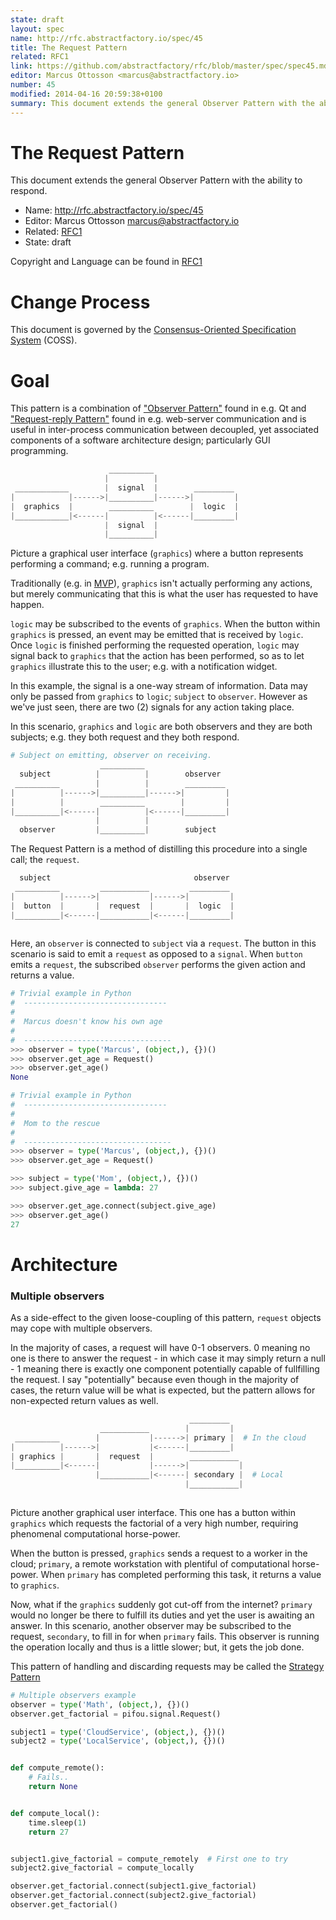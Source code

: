 ```yaml
---
state: draft
layout: spec
name: http://rfc.abstractfactory.io/spec/45
title: The Request Pattern
related: RFC1
link: https://github.com/abstractfactory/rfc/blob/master/spec/spec45.md
editor: Marcus Ottosson <marcus@abstractfactory.io>
number: 45
modified: 2014-04-16 20:59:38+0100
summary: This document extends the general Observer Pattern with the ability to respond.
---
```


# The Request Pattern

This document extends the general Observer Pattern with the ability to respond.

* Name: http://rfc.abstractfactory.io/spec/45
* Editor: Marcus Ottosson <marcus@abstractfactory.io>
* Related: [RFC1](http://rfc.abstractfactory.io/spec/1)
* State: draft

Copyright and Language can be found in [RFC1](http://rfc.abstractfactory.io/spec/1)

# Change Process

This document is governed by the [Consensus-Oriented Specification System](http://www.digistan.org/spec:1/COSS) (COSS).

# Goal

This pattern is a combination of ["Observer Pattern"][] found in e.g. Qt and ["Request-reply Pattern"][] found in e.g. web-server communication and is useful in inter-process communication between decoupled, yet associated components of a software architecture design; particularly GUI programming.

```python
                      __________       
                     |          |      
 ____________        |  signal  |        _________
|            |------>|__________|------>|         |
|  graphics  |        __________        |  logic  |
|____________|<------|          |<------|_________|
                     |  signal  |       
                     |__________|

```

Picture a graphical user interface (`graphics`) where a button represents performing a command; e.g. running a program.

Traditionally (e.g. in [MVP][]), `graphics` isn't actually performing any actions, but merely communicating that this is what the user has requested to have happen.

`logic` may be subscribed to the events of `graphics`. When the button within `graphics` is pressed, an event may be emitted that is received by `logic`. Once `logic` is finished performing the requested operation, `logic` may signal back to `graphics` that the action has been performed, so as to let `graphics` illustrate this to the user; e.g. with a notification widget.

In this example, the signal is a one-way stream of information. Data may only be passed from `graphics` to `logic`; `subject` to `observer`. However as we've just seen, there are two (2) signals for any action taking place.

In this scenario, `graphics` and `logic` are both observers and they are both subjects; e.g. they both request and they both respond.

```python
# Subject on emitting, observer on receiving.
                    __________       
  subject          |          |        observer
 __________        |          |        _________
|          |------>|__________|------>|         |
|          |        __________        |         |
|__________|<------|          |<------|_________|
                   |          |       
  observer         |__________|        subject

```

The Request Pattern is a method of distilling this procedure into a single call; the `request`.

```python
  subject                                observer
 __________         ___________         _________
|          |------>|           |------>|         |
|  button  |       |  request  |       |  logic  |
|__________|<------|___________|<------|_________|
 
```

Here, an `observer` is connected to `subject` via a `request`. The button in this scenario is said to emit a `request` as opposed to a `signal`. When `button` emits a `request`, the subscribed `observer` performs the given action and returns a value.

```python
# Trivial example in Python
#  --------------------------------
#
#  Marcus doesn't know his own age 
#
#  --------------------------------- 
>>> observer = type('Marcus', (object,), {})()
>>> observer.get_age = Request()
>>> observer.get_age()
None

```

```python
# Trivial example in Python
#  --------------------------------
#
#  Mom to the rescue
#
#  --------------------------------- 
>>> observer = type('Marcus', (object,), {})()
>>> observer.get_age = Request()

>>> subject = type('Mom', (object,), {})()
>>> subject.give_age = lambda: 27

>>> observer.get_age.connect(subject.give_age)
>>> observer.get_age()
27

```

# Architecture

### Multiple observers

As a side-effect to the given loose-coupling of this pattern, `request` objects may cope with multiple observers.

In the majority of cases, a request will have 0-1 observers. 0 meaning no one is there to answer the request - in which case it may simply return a null - 1 meaning there is exactly one component potentially capable of fullfilling the request. I say "potentially" because even though in the majority of cases, the return value will be what is expected, but the pattern allows for non-expected return values as well.

```python
                                        _________
                    ___________        |         |
 __________        |           |------>| primary |  # In the cloud
|          |------>|           |<------|_________|
| graphics |       |  request  |        ___________
|__________|<------|           |------>|           |
                   |___________|<------| secondary |  # Local
                                       |___________|
 
```

Picture another graphical user interface. This one has a button within `graphics` which requests the factorial of a very high number, requiring phenomenal computational horse-power.

When the button is pressed, `graphics` sends a request to a worker in the cloud; `primary`, a remote workstation with plentiful of computational horse-power. When `primary` has completed performing this task, it returns a value to `graphics`.

Now, what if the `graphics` suddenly got cut-off from the internet? `primary` would no longer be there to fulfill its duties and yet the user is awaiting an answer. In this scenario, another observer may be subscribed to the request, `secondary`, to fill in for when `primary` fails. This observer is running the operation locally and thus is a little slower; but, it gets the job done.

This pattern of handling and discarding requests may be called the [Strategy Pattern][]

```python
# Multiple observers example
observer = type('Math', (object,), {})()
observer.get_factorial = pifou.signal.Request()

subject1 = type('CloudService', (object,), {})()
subject2 = type('LocalService', (object,), {})()


def compute_remote():
    # Fails..
    return None


def compute_local():
    time.sleep(1)
    return 27


subject1.give_factorial = compute_remotely  # First one to try
subject2.give_factorial = compute_locally

observer.get_factorial.connect(subject1.give_factorial)
observer.get_factorial.connect(subject2.give_factorial)
observer.get_factorial()

```

[Strategy Pattern]: http://en.wikipedia.org/wiki/Strategy_pattern
["Observer Pattern"]: http://en.wikipedia.org/wiki/Observer_pattern
["Request-reply Pattern"]: http://en.wikipedia.org/wiki/Request-response
[MVP]: http://en.wikipedia.org/wiki/Model%E2%80%93view%E2%80%93presenter
